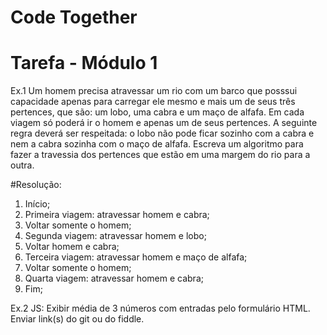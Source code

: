 # Code Together

# Tarefa - Módulo 1


Ex.1  Um homem precisa atravessar um rio com um barco que
posssui capacidade apenas para carregar ele mesmo e mais
um de seus três pertences, que são: um lobo, uma cabra e um
maço de alfafa. Em cada viagem só poderá ir o homem e
apenas um de seus pertences. A seguinte regra deverá ser
respeitada: o lobo não pode ficar sozinho com a cabra e nem 
a cabra sozinha com o maço de alfafa. Escreva um algoritmo
para fazer a travessia dos pertences que estão em uma 
margem do rio para a outra.

#Resolução:

1. Início;
2. Primeira viagem: atravessar homem e cabra;
3. Voltar somente o homem;
4. Segunda viagem: atravessar homem e lobo;
5. Voltar homem e cabra;
6. Terceira viagem: atravessar homem e maço de alfafa;
7. Voltar somente o homem;
8. Quarta viagem: atravessar homem e cabra;
9. Fim;

Ex.2  JS: Exibir média de 3 números com entradas pelo formulário HTML.
Enviar link(s) do git ou do fiddle.

